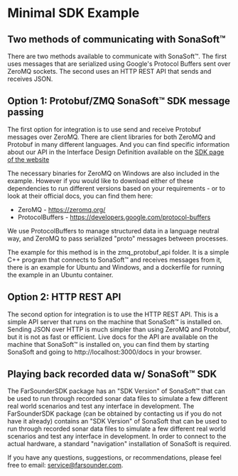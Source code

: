 # Minimal SDK Example

## Two methods of communicating with SonaSoft™
There are two methods available to communicate with SonaSoft™. The first uses
messages that are serialized using Google's Protocol Buffers sent over ZeroMQ
sockets. The second uses an HTTP REST API that sends and receives JSON.

## Option 1: Protobuf/ZMQ SonaSoft™ SDK message passing
The first option for integration is to use send and receive Protobuf messages over ZeroMQ. There are client libraries for both ZeroMQ and Protobuf in many 
different languages. And you can find specific information about our API in the
Interface Design Definition available on the
[SDK page of the website](https://www.farsounder.com/software-development-kit)

The necessary binaries for ZeroMQ on Windows are also included in the example.
However if you would like to download either of these dependencies to run
different versions based on your requirements - or to look at their official 
docs, you can find them here:
* ZeroMQ - https://zeromq.org/
* ProtocolBuffers - https://developers.google.com/protocol-buffers

We use ProtocolBuffers to manage structured data in a language neutral way, and ZeroMQ to pass serialized "proto" messages between processes.

The example for this method is in the zmq_protobuf_api folder. It is a simple
C++ program that connects to SonaSoft™ and receives messages from it, there is
an example for Ubuntu and Windows, and a dockerfile for running the example in
an Ubuntu container.

## Option 2: HTTP REST API
The second option for integration is to use the HTTP REST API. This is a simple
API server that runs on the machine that SonaSoft™ is installed on. Sending
JSON over HTTP is much simpler than using ZeroMQ and Protobuf, but it is not
as fast or efficient. Live docs for the API are available on the machine that
SonaSoft™ is installed on, you can find them by starting SonaSoft and
going to http://localhost:3000/docs in your browser.

## Playing back recorded data w/ SonaSoft™ SDK
The FarSounderSDK package has an "SDK Version" of SonaSoft™ that can be used to
run through recorded sonar data files to simulate a few different real world
scenarios and test any interface in development.
The FarSounderSDK package (can be obtained by contacting us if you do not have 
it already) contains an "SDK Version" of SonaSoft
that can be used to run through recorded sonar data files to simulate a few 
different real world scenarios and test any interface in development. In order 
to connect to the actual hardware, a standard "navigation" installation of 
SonaSoft is required.

If you have any questions, suggestions, or recommendations, please feel free to email: service@farsounder.com.